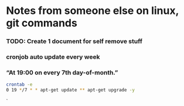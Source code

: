 # Notes from someone else on linux, git commands
### TODO: Create 1 document for self remove stuff

### cronjob auto update every week
### “At 19:00 on every 7th day-of-month.”


  ````sh
crontab -e
0 19 */7 * * apt-get update ** apt-get upgrade -y

````
`
